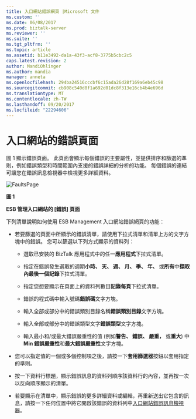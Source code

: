 ```yaml
---
title: 入口網站錯誤網頁 |Microsoft 文件
ms.custom: ''
ms.date: 06/08/2017
ms.prod: biztalk-server
ms.reviewer: ''
ms.suite: ''
ms.tgt_pltfrm: ''
ms.topic: article
ms.assetid: b11e3492-da1a-43f3-acf8-3775b5cbc2c5
caps.latest.revision: 2
author: MandiOhlinger
ms.author: mandia
manager: anneta
ms.openlocfilehash: 294ba24516cccbf6c15ada26d28f169a6eb45c98
ms.sourcegitcommit: cb908c540d8f1a692d01dc8f313e16cb4b4e696d
ms.translationtype: MT
ms.contentlocale: zh-TW
ms.lasthandoff: 09/20/2017
ms.locfileid: "22294606"
---
```

# <a name="portal-faults-page"></a>入口網站的錯誤頁面
圖 1 顯示錯誤頁面。 此頁面會顯示每個錯誤的主要屬性，並提供排序和篩選的準則，例如錯誤類型和時間範圍內支援的錯誤詳細的分析的功能。 每個錯誤的連結可讓您在錯誤訊息檢視器中檢視更多詳細資料。  
  
 ![FaultsPage](../esb-toolkit/media/faultspage.gif "FaultsPage")  
  
 **圖 1**  
  
 **ESB 管理入口網站的 [錯誤] 頁面**  
  
 下列清單說明如何使用 ESB Management 入口網站錯誤網頁的功能：  
  
-   若要篩選的頁面中所顯示的錯誤清單，請使用下拉式清單和清單上方的文字方塊中的錯誤。 您可以篩選以下列方式顯示的資料列：  
  
    -   選取已安裝的 BizTalk 應用程式中的任一**應用程式**下拉式清單。  
  
    -   指定在錯誤發生選取的週期**小時、 天、 週、 月、 季、 年、** 或**所有**中**擷取內最後一個記錄**下拉式清單。  
  
    -   指定您想要顯示在頁面上的資料列數目**記錄每頁**下拉式清單。  
  
    -   錯誤的程式碼中輸入號碼**錯誤碼**文字方塊。  
  
    -   輸入全部或部分中的錯誤類別目錄名稱**錯誤類別目錄**文字方塊。  
  
    -   輸入全部或部分中的錯誤類型文字**錯誤類型**文字方塊。  
  
    -   輸入最小和/或最大錯誤嚴重性的值 (例如**警告、 錯誤、 嚴重，** 或**重大**) 中**Min 錯誤嚴重性**和**最大錯誤嚴重性**文字方塊。  
  
-   您可以指定值的一個或多個控制項之後，請按一下**套用篩選器**按鈕以套用指定的準則。  
  
-   按一下資料行標題，顯示錯誤訊息的資料列順序該資料行的內容，並再按一次以反向順序顯示的清單。  
  
-   若要顯示在清單中，顯示錯誤的更多詳細資料或編輯，再重新送出它包含的訊息，請按一下任何位置中將它開啟該錯誤的資料列中[入口網站錯誤訊息檢視器](../esb-toolkit/portal-fault-message-viewer.md)。